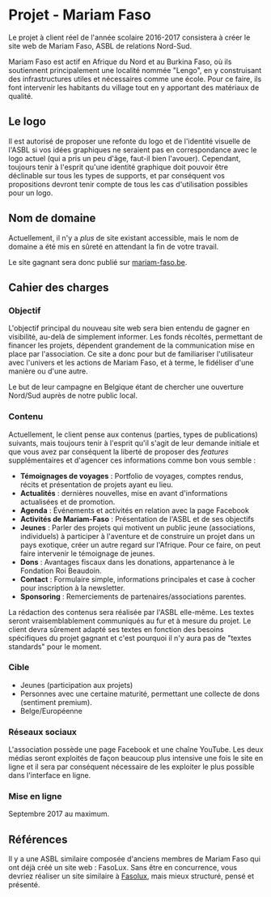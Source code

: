 # Projet - Mariam Faso

Le projet à client réel de l'année scolaire 2016-2017 consistera à créer le site web de Mariam Faso, ASBL de relations Nord-Sud.

Mariam Faso est actif en Afrique du Nord et au Burkina Faso, où ils soutiennent principalement une localité nommée "Lengo", en y construisant des infrastructures utiles et nécessaires comme une école. Pour ce faire, ils font intervenir les habitants du village tout en y apportant des matériaux de qualité.

## Le logo

Il est autorisé de proposer une refonte du logo et de l'identité visuelle de l'ASBL si vos idées graphiques ne seraient pas en correspondance avec le logo actuel (qui a pris un peu d'âge, faut-il bien l'avouer). Cependant, toujours tenir à l'esprit qu'une identité graphique doit pouvoir être déclinable sur tous les types de supports, et par conséquent vos propositions devront tenir compte de tous les cas d'utilisation possibles pour un logo.

## Nom de domaine

Actuellement, il n'y a _plus_ de site existant accessible, mais le nom de domaine a été mis en sûreté en attendant la fin de votre travail. 

Le site gagnant sera donc publié sur [mariam-faso.be](http://www.mariam-faso.be/).

## Cahier des charges

### Objectif

L'objectif principal du nouveau site web sera bien entendu de gagner en visibilité, au-delà de simplement informer. Les fonds récoltés, permettant de financer les projets, dépendent grandement de la communication mise en place par l'association. Ce site a donc pour but de familiariser l'utilisateur avec l'univers et les actions de Mariam Faso, et à terme, le fidéliser d'une manière ou d'une autre.

Le but de leur campagne en Belgique étant de chercher une ouverture Nord/Sud auprès de notre public local.

### Contenu

Actuellement, le client pense aux contenus (parties, types de publications) suivants, mais toujours tenir à l'esprit qu'il s'agit de leur demande initiale et que vous avez par conséquent la liberté de proposer des _features_ supplémentaires et d'agencer ces informations comme bon vous semble :

- **Témoignages de voyages** : Portfolio de voyages, comptes rendus, récits et présentation de projets ayant eu lieu.
- **Actualités** : dernières nouvelles, mise en avant d'informations actualisées et de promotion.
- **Agenda** : Événements et activités en relation avec la page Facebook
- **Activités de Mariam-Faso** : Présentation de l'ASBL et de ses objectifs
- **Jeunes** : Parler des projets qui motivent un public jeune (associations, individuels) à participer à l'aventure et de construire un projet dans un pays exotique, créer un autre regard sur l'Afrique. Pour ce faire, on peut faire intervenir le témoignage de jeunes.
- **Dons** : Avantages fiscaux dans les donations, appartenance à le Fondation Roi Beaudoin.
- **Contact** : Formulaire simple, informations principales et case à cocher pour inscription à la newsletter.
- **Sponsoring** : Remerciements de partenaires/associations parentes.

La rédaction des contenus sera réalisée par l'ASBL elle-même. Les textes seront vraisemblablement communiqués au fur et à mesure du projet. Le client devra sûrement adapté ses textes en fonction des besoins spécifiques du projet gagnant et c'est pourquoi il n'y aura pas de "textes standards" pour le moment.

### Cible

- Jeunes (participation aux projets)
- Personnes avec une certaine maturité, permettant une collecte de dons (sentiment premium).
- Belge/Européenne

### Réseaux sociaux

L'association possède une page Facebook et une chaîne YouTube. Les deux médias seront exploités de façon beaucoup plus intensive une fois le site en ligne et il sera par conséquent nécessaire de les exploiter le plus possible dans l'interface en ligne.

### Mise en ligne

Septembre 2017 au maximum.

## Références

Il y a une ASBL similaire composée d'anciens membres de Mariam Faso qui ont déjà créé un site web : FasoLux. Sans être en concurrence, vous devriez réaliser un site similaire à [Fasolux](http://fasolux.be/), mais mieux structuré, pensé et présenté.
